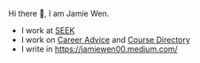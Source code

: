 Hi there 👋, I am Jamie Wen.
- I work at [SEEK](https://www.seek.com.au/)
- I work on [Career Advice](https://www.seek.com.au/career-advice/) and [Course Directory](https://www.seek.com.au/learning/)
- I write in https://jamiewen00.medium.com/
